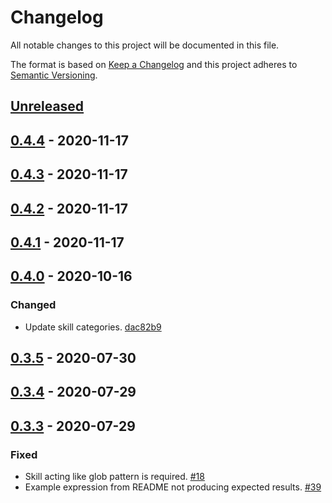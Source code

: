 # Changelog

All notable changes to this project will be documented in this file.

The format is based on [Keep a Changelog](http://keepachangelog.com/)
and this project adheres to [Semantic Versioning](http://semver.org/).

## [Unreleased](https://github.com/atomist-skills/string-replace-skill/compare/0.4.4...HEAD)

## [0.4.4](https://github.com/atomist-skills/string-replace-skill/compare/0.4.3...0.4.4) - 2020-11-17

## [0.4.3](https://github.com/atomist-skills/string-replace-skill/compare/0.4.2...0.4.3) - 2020-11-17

## [0.4.2](https://github.com/atomist-skills/string-replace-skill/compare/0.4.1...0.4.2) - 2020-11-17

## [0.4.1](https://github.com/atomist-skills/string-replace-skill/compare/0.4.0...0.4.1) - 2020-11-17

## [0.4.0](https://github.com/atomist-skills/string-replace-skill/compare/0.3.5...0.4.0) - 2020-10-16

### Changed

-   Update skill categories. [dac82b9](https://github.com/atomist-skills/string-replace-skill/commit/dac82b95703a1fe49503c0311e4c5e276f490d2d)

## [0.3.5](https://github.com/atomist-skills/string-replace-skill/compare/0.3.4...0.3.5) - 2020-07-30

## [0.3.4](https://github.com/atomist-skills/string-replace-skill/compare/0.3.3...0.3.4) - 2020-07-29

## [0.3.3](https://github.com/atomist-skills/string-replace-skill/tree/0.3.3) - 2020-07-29

### Fixed

-   Skill acting like glob pattern is required. [#18](https://github.com/atomist-skills/string-replace-skill/issues/18)
-   Example expression from README not producing expected results. [#39](https://github.com/atomist-skills/string-replace-skill/issues/39)
